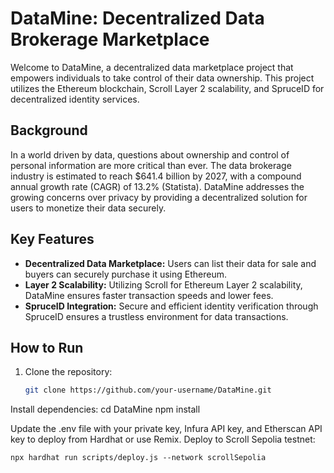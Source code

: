 # DataMine: Decentralized Data Brokerage Marketplace

Welcome to DataMine, a decentralized data marketplace project that empowers individuals to take control of their data ownership. This project utilizes the Ethereum blockchain, Scroll Layer 2 scalability, and SpruceID for decentralized identity services.

## Background

In a world driven by data, questions about ownership and control of personal information are more critical than ever. The data brokerage industry is estimated to reach $641.4 billion by 2027, with a compound annual growth rate (CAGR) of 13.2% (Statista). DataMine addresses the growing concerns over privacy by providing a decentralized solution for users to monetize their data securely.

## Key Features

- **Decentralized Data Marketplace:** Users can list their data for sale and buyers can securely purchase it using Ethereum.
- **Layer 2 Scalability:** Utilizing Scroll for Ethereum Layer 2 scalability, DataMine ensures faster transaction speeds and lower fees.
- **SpruceID Integration:** Secure and efficient identity verification through SpruceID ensures a trustless environment for data transactions.

## How to Run

1. Clone the repository:

   ```bash
   git clone https://github.com/your-username/DataMine.git

Install dependencies:
  cd DataMine
  npm install

Update the .env file with your private key, Infura API key, and Etherscan API key to deploy from Hardhat or use Remix.
Deploy to Scroll Sepolia testnet:
```
npx hardhat run scripts/deploy.js --network scrollSepolia



